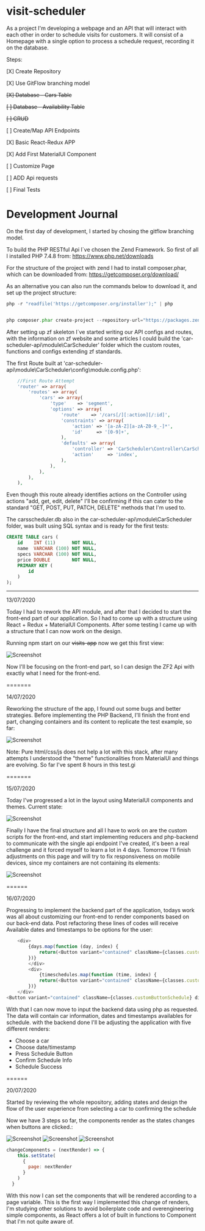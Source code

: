 # visit-scheduler

As a project I'm developing a webpage and an API that will interact with each other in order to schedule visits for customers. It will consist of a Homepage with a single option to process a schedule request, recording it on the database.

Steps:

[X] Create Repository

[X] Use GitFlow branching model

~~[X] Database - Cars Table~~

~~[ ] Database - Availability Table~~

~~[ ] CRUD~~

[ ] Create/Map API Endpoints

[X] Basic React-Redux APP

[X] Add First MaterialUI Component

[ ] Customize Page

[ ] ADD Api requests

[ ] Final Tests


# Development Journal

On the first day of development, I started by chosing the gitflow branching model.


To build the PHP RESTful Api I`ve chosen the Zend Framework. So first of all I installed PHP 7.4.8 from: https://www.php.net/downloads

For the structure of the project with zend I  had to install composer.phar, which can be downloaded from:
https://getcomposer.org/download/ 

As an alternative you can also run the commands below to download it, and set up the project structure:

```php
php -r "readfile('https://getcomposer.org/installer');" | php


php composer.phar create-project --repository-url="https://packages.zendframework.com" zendframework/skeleton-application visit-scheduler/car-scheduler-api

```

After setting up zf skeleton I`ve started writing our API configs and routes, with the information on zf website and some articles I could build the 'car-scheduler-api\module\CarScheduler' folder which the custom routes, functions and configs extending zf standards.

The first Route built at 'car-scheduler-api\module\CarScheduler\config\module.config.php':

```php
    //First Route Attempt
    'router' => array(
        'routes' => array(
            'cars' => array(
                'type'    => 'segment',
                'options' => array(
                    'route'    => '/cars[/][:action][/:id]',
                    'constraints' => array(
                        'action' => '[a-zA-Z][a-zA-Z0-9_-]*',
                        'id'     => '[0-9]+',
                    ),
                    'defaults' => array(
                        'controller' => 'CarScheduler\Controller\CarScheduler',
                        'action'     => 'index',
                    ),
                ),
            ),
        ),
    ),
```

Even though this route already identifies actions on the Controller using actions "add, get, edit, delete" I'll be confirming if this can cater to the standard "GET, POST, PUT, PATCH, DELETE" methods that I'm used to.

The carsscheduler.db also in the car-scheduler-api\module\CarScheduler folder, was built using SQL syntax and is ready for the first tests:
```sql
CREATE TABLE cars (
    id    INT (11)      NOT NULL,
    name  VARCHAR (100) NOT NULL,
    specs VARCHAR (100) NOT NULL,
    price DOUBLE        NOT NULL,
    PRIMARY KEY (
        id
    )
);
```

---

13/07/2020

Today I had to rework the API module, and after that I decided to start the front-end part of our application. So I had to come up with a structure using React + Redux + MaterialUI Components. After some testing I came up with a structure that I can now work on the design.

Running npm start on our ~~visits-app~~ now we get this first view:

![Screenshot](./journal/first_view.jpg)

Now I'll be focusing on the front-end part, so I can design the ZF2 Api with exactly what I need for the front-end.

=======

14/07/2020

Reworking the structure of the app, I found out some bugs and better strategies. Before implementing the PHP Backend, I'll finish the front end part, changing containers and its content to replicate the test example, so far:

![Screenshot](./journal/app_progress.jpg)

Note: Pure html/css/js does not help a lot with this stack, after many attempts I understood the "theme" functionalities from MaterialUI and things are evolving. So far I've spent 8 hours in this test.gi

=======

15/07/2020

Today I've progressed a lot in the layout using MaterialUI components and themes. Current state:

![Screenshot](./journal/layout_phase2.jpg)

Finally I have the final structure and all I have to work on are the custom scripts for the front-end, and start implementing reducers and php-backend to communicate with the single api endpoint I've created, it's been a real challenge and it forced myself to learn a lot in 4 days. Tomorrow I'll finish adjustments on this page and will try to fix responsiveness on mobile devices, since my containers are not containing its elements:

![Screenshot](./journal/mobile_front_problem.jpg)

======

16/07/2020

Progressing to implement the backend part of the application, todays work was all about customizing our front-end to render components based on our back-end data. Post refactoring these lines of codes will receive Available dates and timestamps to be options for the user:

```javascript
    <div>
        {days.map(function (day, index) {
            return(<Button variant="contained" className={classes.customButtonWeek} key={index}>{day}</Button>);
        })}
        </div>
        <div>
            {timeschedules.map(function (time, index) {
            return(<Button variant="contained" className={classes.customButtonWeek} key={index}>{time}</Button>);
        })}
    </div>
<Button variant="contained" className={classes.customButtonSchedule} disableElevation onClick={() => {props.removeComponents()}}>Agendar Visita</Button>
```

With that I can now move to input the backend data using php as requested. The data will contain car information, dates and timestamps availables for schedule. with the backend done I'll be adjusting the application with five different renders:

- Choose a car
- Choose date/timestamp
- Press Schedule Button
- Confirm Schedule Info
- Schedule Success

======

20/07/2020

Started by reviewing the whole repository, adding states and design the flow of the user experience from selecting a car to confirming the schedule

Now we have 3 steps so far, the components render as the states changes when buttons are clicked.:

![Screenshot](./journal/step1.png)
![Screenshot](./journal/step2.png)
![Screenshot](./journal/step3.png)

```javascript
changeComponents = (nextRender) => {
    this.setState(
      {
        page: nextRender
      }
    )
  } 
```

With this now I can set the components that will be rendered according to a page variable. This is the first way I implemented this change of renders, I'm studying other solutions to avoid boilerplate code and overengineering simple components, as React offers a lot of built in functions to Component that I'm not quite aware of.




